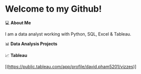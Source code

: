 # Welcome to my Github! 

💻 **About Me** 

I am a data analyst working with Python, SQL, Excel & Tableau.

📊 **Data Analysis Projects** 

📈 **Tableau** 

[(https://public.tableau.com/app/profile/david.pham5201/vizzes)]
